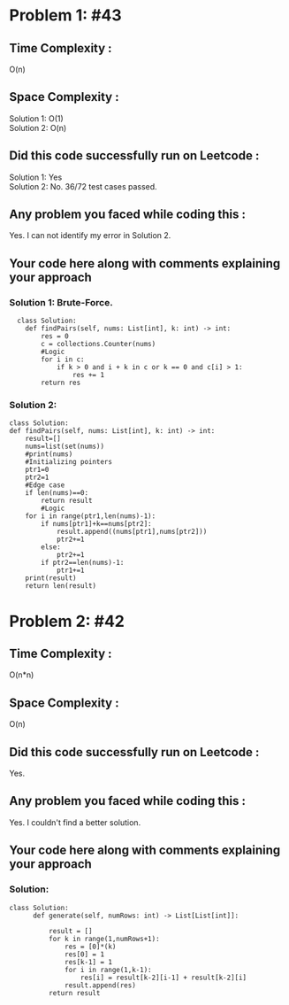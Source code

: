 # Problem 1: #43
## Time Complexity :
O(n)

## Space Complexity :
Solution 1: O(1)\
Solution 2: O(n)

## Did this code successfully run on Leetcode :
Solution 1: Yes\
Solution 2: No. 36/72 test cases passed.

## Any problem you faced while coding this :
Yes. I can not identify my error in Solution 2.

## Your code here along with comments explaining your approach
### Solution 1: Brute-Force.
      class Solution:
        def findPairs(self, nums: List[int], k: int) -> int:
            res = 0
            c = collections.Counter(nums)
            #Logic
            for i in c:
                if k > 0 and i + k in c or k == 0 and c[i] > 1:
                    res += 1
            return res

### Solution 2:
    class Solution:
    def findPairs(self, nums: List[int], k: int) -> int:
        result=[]
        nums=list(set(nums))
        #print(nums)
        #Initializing pointers
        ptr1=0
        ptr2=1
        #Edge case
        if len(nums)==0:
            return result
            #Logic
        for i in range(ptr1,len(nums)-1):
            if nums[ptr1]+k==nums[ptr2]:
                result.append((nums[ptr1],nums[ptr2]))
                ptr2+=1
            else:
                ptr2+=1
            if ptr2==len(nums)-1:
                ptr1+=1
        print(result)
        return len(result)

# Problem 2: #42
## Time Complexity :
O(n*n)

## Space Complexity :
O(n)

## Did this code successfully run on Leetcode :
Yes.

## Any problem you faced while coding this :
Yes. I couldn't find a better solution.

## Your code here along with comments explaining your approach
### Solution:
    class Solution:
          def generate(self, numRows: int) -> List[List[int]]:   

              result = []  
              for k in range(1,numRows+1):
                  res = [0]*(k)
                  res[0] = 1
                  res[k-1] = 1
                  for i in range(1,k-1):
                      res[i] = result[k-2][i-1] + result[k-2][i]
                  result.append(res)                
              return result
